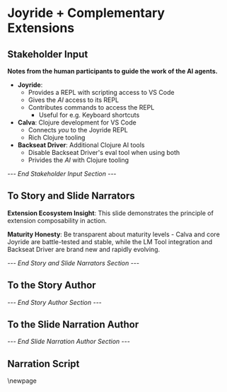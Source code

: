# Joyride + Complementary Extensions

## Stakeholder Input

**Notes from the human participants to guide the work of the AI agents.**

* **Joyride**:
  * Provides a REPL with scripting access to VS Code
  * Gives the _AI_ access to its REPL
  * Contributes commands to access the REPL
    * Useful for e.g. Keyboard shortcuts
* **Calva**: Clojure development for VS Code
  * Connects _you_ to the Joyride REPL
  * Rich Clojure tooling
* **Backseat Driver**: Additional Clojure AI tools
  * Disable Backseat Driver's eval tool when using both
  * Privides the _AI_ with Clojure tooling

*--- End Stakeholder Input Section ---*

## To Story and Slide Narrators

**Extension Ecosystem Insight**: This slide demonstrates the principle of extension composability in action.

**Maturity Honesty**: Be transparent about maturity levels - Calva and core Joyride are battle-tested and stable, while the LM Tool integration and Backseat Driver are brand new and rapidly evolving.

*--- End Story and Slide Narrators Section ---*

## To the Story Author

*--- End Story Author Section ---*

## To the Slide Narration Author

*--- End Slide Narration Author Section ---*

## Narration Script

\newpage